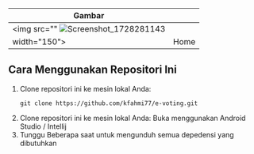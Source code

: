 | Gambar                                 |           |
|----------------------------------------|----------------|
| <img src="" ![Screenshot_1728281143](https://github.com/user-attachments/assets/f43f9719-8fb6-491a-a0f2-cc8dec746368)
width="150"> | Home |

<h2>Cara Menggunakan Repositori Ini</h2>

<ol>
    <li>Clone repositori ini ke mesin lokal Anda:
        <pre><code>git clone https://github.com/kfahmi77/e-voting.git</code></pre>
    </li>
     <li>Clone repositori ini ke mesin lokal Anda:
        Buka menggunakan Android Studio / Intellij
    </li>
     <li>
         Tunggu Beberapa saat untuk mengunduh semua depedensi yang dibutuhkan
    </li>
</ol>
